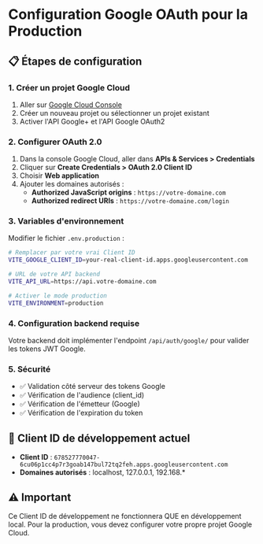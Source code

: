 # Configuration Google OAuth pour la Production

## 📋 Étapes de configuration

### 1. Créer un projet Google Cloud
1. Aller sur [Google Cloud Console](https://console.cloud.google.com/)
2. Créer un nouveau projet ou sélectionner un projet existant
3. Activer l'API Google+ et l'API Google OAuth2

### 2. Configurer OAuth 2.0
1. Dans la console Google Cloud, aller dans **APIs & Services > Credentials**
2. Cliquer sur **Create Credentials > OAuth 2.0 Client ID**
3. Choisir **Web application**
4. Ajouter les domaines autorisés :
   - **Authorized JavaScript origins** : `https://votre-domaine.com`
   - **Authorized redirect URIs** : `https://votre-domaine.com/login`

### 3. Variables d'environnement
Modifier le fichier `.env.production` :

```bash
# Remplacer par votre vrai Client ID
VITE_GOOGLE_CLIENT_ID=your-real-client-id.apps.googleusercontent.com

# URL de votre API backend
VITE_API_URL=https://api.votre-domaine.com

# Activer le mode production
VITE_ENVIRONMENT=production
```

### 4. Configuration backend requise
Votre backend doit implémenter l'endpoint `/api/auth/google/` pour valider les tokens JWT Google.

### 5. Sécurité
- ✅ Validation côté serveur des tokens Google
- ✅ Vérification de l'audience (client_id)
- ✅ Vérification de l'émetteur (Google)
- ✅ Vérification de l'expiration du token

## 🔧 Client ID de développement actuel
- **Client ID** : `678527770047-6cu06p1cc4p7r3goab147bul72tq2feh.apps.googleusercontent.com`
- **Domaines autorisés** : localhost, 127.0.0.1, 192.168.*

## ⚠️ Important
Ce Client ID de développement ne fonctionnera QUE en développement local. Pour la production, vous devez configurer votre propre projet Google Cloud.